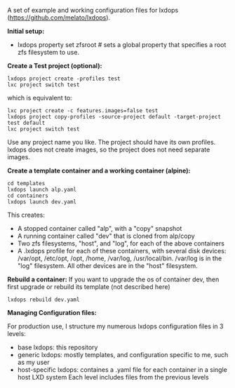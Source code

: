 A set of example and working configuration files for lxdops (https://github.com/melato/lxdops).

**Initial setup:**
- lxdops property set zfsroot <zfs-filesystem>  # sets a global property that specifies a root zfs filesystem to use.

**Create a Test project (optional):**
```
lxdops project create -profiles test
lxc project switch test
```
which is equivalent to:
```
lxc project create -c features.images=false test
lxdops project copy-profiles -source-project default -target-project test default
lxc project switch test
```

Use any project name you like.  The project should have its own profiles.  lxdops does not create images, so the project does not need separate images.

**Create a template container and a working container (alpine):**
```
cd templates
lxdops launch alp.yaml
cd containers
lxdops launch dev.yaml
```

This creates:
- A stopped container called "alp", with a "copy" snapshot
- A running container called "dev" that is cloned from alp/copy
- Two zfs filesystems, "host", and "log", for each of the above containers
- A .lxdops profile for each of these containers, with several disk devices:  /var/opt, /etc/opt, /opt, /home, /var/log, /usr/local/bin.
/var/log is in the "log" filesystem.  All other devices are in the "host" filesystem.


**Rebuild a container:**
If you want to upgrade the os of container dev, then first upgrade or rebuild its template (not described here)
```
lxdops rebuild dev.yaml
```


**Managing Configuration files:**

For production  use, I structure my numerous lxdops configuration files in 3 levels:
- base lxdops: this repository
- generic lxdops:  mostly templates, and configuration specific to me, such as my user
- host-specific lxdops:  containes a .yaml file for each container in a single host LXD system
Each level includes files from the previous levels

